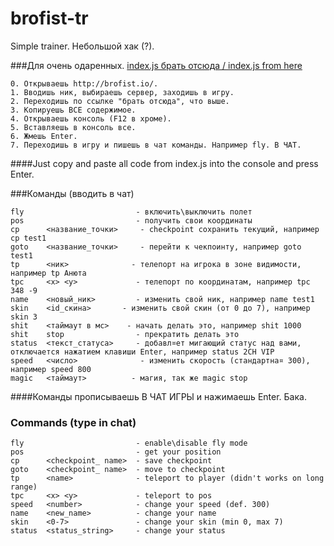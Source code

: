 ﻿# brofist-tr
Simple trainer. Небольшой хак (?).

###Для очень одаренных.
[index.js брать отсюда / index.js from here](https://raw.githubusercontent.com/trrx/brofist-tr/master/index.js)
```
0. Открываешь http://brofist.io/.
1. Вводишь ник, выбираешь сервер, заходишь в игру.
2. Переходишь по ссылке "брать отсюда", что выше.
3. Копируешь ВСЕ содержимое.
4. Открываешь консоль (F12 в хроме).
5. Вставляешь в консоль все.
6. Жмешь Enter.
7. Переходишь в игру и пишешь в чат команды. Например fly. В ЧАТ.
```
####Just copy and paste all code from index.js into the console and press Enter.

###Команды (вводить в чат)
```
fly							- включить\выключить полет 
pos							- получить свои координаты 
cp		<название_точки> 	 - checkpoint сохранить текущий, например cp test1 
goto 	<название_точки> 	 - перейти к чекпоинту, например goto test1 
tp		<ник> 			   - телепорт на игрока в зоне видимости, например tp Анюта 
tpc 	<x> <y> 			- телепорт по координатам, например tpc 348 -9 
name 	<новый_ник> 	    - изменить свой ник, например name test1 
skin 	<id_скина> 		 - изменить свой скин (от 0 до 7), например skin 3 
shit 	<таймаут в мс> 	  - начать делать это, например shit 1000 
shit 	stop 				- прекратить делать это 
status	<текст_статуса> 	- добавл¤ет мигающий статус над вами, отключается нажатием клавиши Enter, например status 2CH VIP 
speed 	<число> 			 - изменить скорость (стандартна¤ 300), например speed 800
magic 	<таймаут> 		   - магия, так же magic stop
```
####Команды прописываешь В ЧАТ ИГРЫ и нажимаешь Enter. Бака.

### Commands (type in chat)
```
fly 						- enable\disable fly mode 
pos 						- get your position 
cp 		<checkpoint_ name> 	- save checkpoint 
goto 	<checkpoint_ name> 	- move to checkpoint 
tp 		<name> 				- teleport to player (didn't works on long range) 
tpc 	<x> <y> 			- teleport to pos 
speed 	<number> 			- change your speed (def. 300) 
name 	<new_name> 			- change your name 
skin 	<0-7> 				- change your skin (min 0, max 7) 
status 	<status_string> 	- change your status 
```
